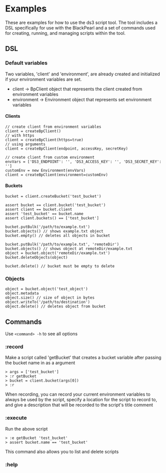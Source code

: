 # Examples
These are examples for how to use the ds3 script tool. The tool includes a DSL
specifically for use with the BlackPearl and a set of commands used for creating, running, and managing scripts within the tool.

## DSL

### Default variables
Two variables, 'client' and 'environment', are already created and initialized 
if your environment variables are set. 

* client -> BpClient object that represents the client created from environment
variables
* environment -> Environment object that represents set environment variables

#### Clients
```
// create client from environment variables
client = createBpClient()
// with https
client = createBpClient(https=true)
// using arguments
client = createBpClient(endpoint, accessKey, secretKey)

// create client from custom environment
envVars = ['DS3_ENDPOINT': '', 'DS3_ACCESS_KEY': '', 'DS3_SECRET_KEY': '']
customEnv = new Environment(envVars)
client = createBpClient(environment=customEnv)
```

#### Buckets
```
bucket = client.createBucket('test_bucket')

assert bucket == client.bucket('test_bucket')
assert client == bucket.client
assert 'test_bucket' == bucket.name
assert client.buckets() == ['test_bucket']

bucket.putBulk('/path/to/example.txt')
bucket.objects() // shows example.txt object
bucket.empty() // deletes all objects in bucket

bucket.putBulk('/path/to/example.txt', 'remoteDir')
bucket.objects() // shows object at remoteDir/example.txt
object = bucket.object('remoteDir/example.txt')
bucket.deleteObjects(object)

bucket.delete() // bucket must be empty to delete
```

### Objects
```
object = bucket.object('test_object')
object.metadata
object.size() // size of object in bytes
object.writeTo('/path/to/destination')
object.delete() // deletes object from bucket
```

## Commands
Use ```<command> -h``` to see all options

### :record
Make a script called 'getBucket' that creates a bucket variable after passing
the bucket name in as a argument
```
> args = ['test_bucket']
> :r getBucket
> bucket = client.bucket(args[0])
> :r
```
When recording, you can record your current environment variables to always be
used by the script, specify a location for the script to record to, and give a 
description that will be recorded to the script's title comment

### :execute
Run the above script
```
> :e getBucket 'test_bucket'
> assert bucket.name == 'test_bucket'
```
This command also allows you to list and delete scripts

### :help
